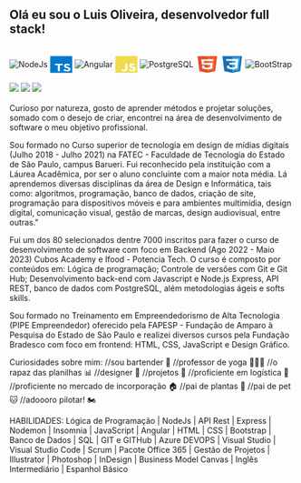 ## Olá eu sou o Luis Oliveira, desenvolvedor full stack!

 <div style="display: inline_block"><br>
  <img align="center" alt="NodeJs" height="30" width="40" src="https://cdn.jsdelivr.net/gh/devicons/devicon/icons/nodejs/nodejs-original.svg">
  <img align="center" alt="TypeScript" height="30" width="40" src="https://raw.githubusercontent.com/devicons/devicon/master/icons/typescript/typescript-plain.svg">
  <img align="center" alt="Angular" height="30" width="40" src="https://cdn.jsdelivr.net/gh/devicons/devicon/icons/angularjs/angularjs-original.svg">
  <img align="center" alt="JavaScript" height="30" width="40" src="https://raw.githubusercontent.com/devicons/devicon/master/icons/javascript/javascript-plain.svg">
  <img align="center" alt="PostgreSQL" height="30" width="40" src="https://cdn.jsdelivr.net/gh/devicons/devicon/icons/postgresql/postgresql-original.svg">
  <img align="center" alt="HTML" height="30" width="40" src="https://raw.githubusercontent.com/devicons/devicon/master/icons/html5/html5-original.svg">
  <img align="center" alt="CSS" height="30" width="40" src="https://raw.githubusercontent.com/devicons/devicon/master/icons/css3/css3-original.svg">
  <img align="center" alt="BootStrap" height="30" width="40" src="https://cdn.jsdelivr.net/gh/devicons/devicon/icons/bootstrap/bootstrap-original.svg">
 
  </div>   
 <br>
<div> 
  <a href="https://discordapp.com/users/luisoliveira.jr#9203" target="_blank"><img src="https://img.shields.io/badge/Discord-7289DA?style=for-the-badge&logo=discord&logoColor=white" target="_blank"></a> 
  <a href="https://www.linkedin.com/in/luisoli" target="_blank"><img src="https://img.shields.io/badge/-LinkedIn-%230077B5?style=for-the-badge&logo=linkedin&logoColor=white" target="_blank"></a>
  <a href="https://instagram.com/tim_luiiss" target="_blank"><img src="https://img.shields.io/badge/-Instagram-%23E4405F?style=for-the-badge&logo=instagram&logoColor=white" target="_blank"></a>
 </div>
 <br>
Curioso por natureza, gosto de aprender métodos e projetar soluções, somado com o desejo de criar, encontrei na área de desenvolvimento de software o meu objetivo profissional.

Sou formado no Curso superior de tecnologia em design de mídias digitais (Julho 2018 - Julho 2021) na FATEC - Faculdade de Tecnologia do Estado de São Paulo, campus Barueri. Fui reconhecido pela instituição com a Láurea Acadêmica, por ser o aluno concluinte com a maior nota média. Lá aprendemos diversas disciplinas da área de Design e Informática, tais como: algoritmos, programação, banco de dados, criação de site, programação para dispositivos móveis e para ambientes multimídia, design digital, comunicação visual, gestão de marcas, design audiovisual, entre outras."

Fui um dos 80 selecionados dentre 7000 inscritos para fazer o curso de desenvolvimento de software com foco em Backend (Ago 2022 - Maio 2023) Cubos Academy e Ifood - Potencia Tech. O curso é composto por conteúdos em: Lógica de programação; Controle de versões com Git e Git Hub; Desenvolvimento back-end com Javascript e Node.js Express, API REST, banco de dados com PostgreSQL, além metodologias ágeis e softs skills.

Sou formado no Treinamento em Empreendedorismo de Alta Tecnologia (PIPE Empreendedor) oferecido pela FAPESP - Fundação de Amparo à Pesquisa do Estado de São Paulo e realizei diversos cursos pela Fundação Bradesco com foco em frontend: HTML, CSS, JavaScript e Design Gráfico.

Curiosidades sobre mim: 
//sou bartender 🍹
//professor de yoga 🧘🏻‍♂️
//o rapaz das planilhas 📊
//designer 🧩 
//projetos 🚀
//proficiente em logística 🚚
//proficiente no mercado de incorporação 🏠
//pai de plantas 🌱
//pai de pet 🐱
//adoooro pilotar! 🏍️

HABILIDADES: Lógica de Programação | NodeJs | API Rest | Express | Nodemon | Insomnia | JavaScript | Angular | HTML | CSS | Bootstrap | Banco de Dados | SQL | GIT e GITHub | Azure DEVOPS | Visual Studio | Visual Studio Code | Scrum | Pacote Office 365 | Gestão de Projetos | Illustrator | Photoshop | InDesign | Business Model Canvas | Inglês Intermediário | Espanhol Básico
